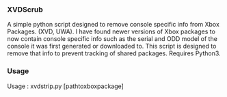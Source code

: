 ### XVDScrub
A simple python script designed to remove console specific info from Xbox Packages. (XVD, UWA). 
I have found newer versions of Xbox packages to now contain console specific info such as the serial and ODD model of the console it was first generated or downloaded to. This script is designed to remove that info to prevent tracking of shared packages. 
Requires Python3.

### Usage
Usage  : xvdstrip.py [pathtoxboxpackage]
